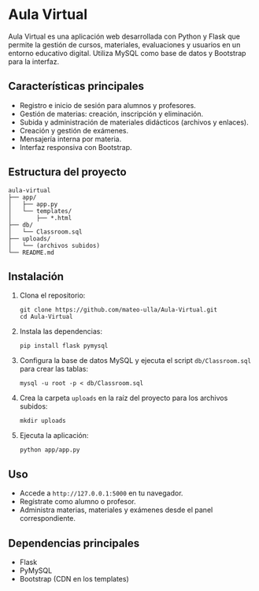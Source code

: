 # Aula Virtual

Aula Virtual es una aplicación web desarrollada con Python y Flask que permite la gestión de cursos, materiales, evaluaciones y usuarios en un entorno educativo digital. Utiliza MySQL como base de datos y Bootstrap para la interfaz.

## Características principales

- Registro e inicio de sesión para alumnos y profesores.
- Gestión de materias: creación, inscripción y eliminación.
- Subida y administración de materiales didácticos (archivos y enlaces).
- Creación y gestión de exámenes.
- Mensajería interna por materia.
- Interfaz responsiva con Bootstrap.

## Estructura del proyecto

```
aula-virtual
├── app/
│   ├── app.py
│   └── templates/
│       ├── *.html
├── db/
│   └── Classroom.sql
├── uploads/
│   └── (archivos subidos)
└── README.md
```

## Instalación

1. Clona el repositorio:
   ```
   git clone https://github.com/mateo-ulla/Aula-Virtual.git
   cd Aula-Virtual
   ```
2. Instala las dependencias:
   ```
   pip install flask pymysql
   ```
3. Configura la base de datos MySQL y ejecuta el script `db/Classroom.sql` para crear las tablas:
   ```
   mysql -u root -p < db/Classroom.sql
   ```
4. Crea la carpeta `uploads` en la raíz del proyecto para los archivos subidos:
   ```
   mkdir uploads
   ```
5. Ejecuta la aplicación:
   ```
   python app/app.py
   ```

## Uso

- Accede a `http://127.0.0.1:5000` en tu navegador.
- Regístrate como alumno o profesor.
- Administra materias, materiales y exámenes desde el panel correspondiente.

## Dependencias principales

- Flask
- PyMySQL
- Bootstrap (CDN en los templates)
